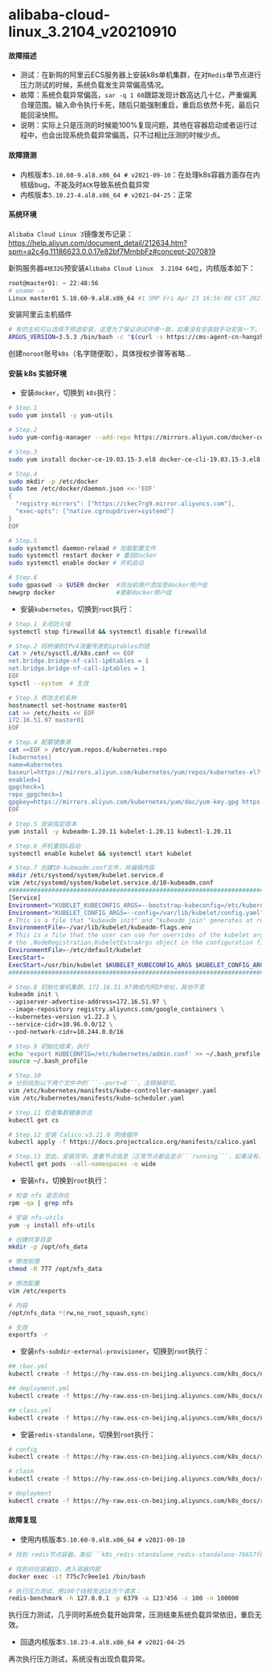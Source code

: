 # alibaba-cloud-linux_3.2104_v20210910
#### 故障描述
- 测试：在新购的阿里云ECS服务器上安装k8s单机集群，在对```Redis```单节点进行压力测试的时候，系统负载发生异常偏高情况。
- 故障：系统负载异常偏高，```sar -q 1 60```跟踪发现计数高达几十亿，严重偏离合理范围。输入命令执行卡死，随后只能强制重启，重启后依然卡死，最后只能回滚快照。
- 说明：实际上只是压测的时候能100%复现问题，其他在容器启动或者运行过程中，也会出现系统负载异常偏高，只不过相比压测的时候少点。
#### 故障猜测
- 内核版本```5.10.60-9.al8.x86_64 # v2021-09-10```：在处理k8s容器方面存在内核级bug，不能及时```ACK```导致系统负载异常
- 内核版本```5.10.23-4.al8.x86_64 # v2021-04-25```：正常
#### 系统环境

```Alibaba Cloud Linux 3```镜像发布记录：https://help.aliyun.com/document_detail/212634.htm?spm=a2c4g.11186623.0.0.17e82bf7MmbbFz#concept-2070819

新购服务器```4核32G```预安装```Alibaba Cloud Linux  3.2104 64位```，内核版本如下：
```bash
root@master01: ~ 22:48:56
# uname -a
Linux master01 5.10.60-9.al8.x86_64 #1 SMP Fri Apr 23 16:56:08 CST 2021 x86_64 x86_64 x86_64 GNU/Linux
```
安装阿里云主机插件
```bash
# 有的主机可以选择不预选安装，这里为了保证测试环境一致，如果没有安装就手动安装一下。
ARGUS_VERSION=3.5.3 /bin/bash -c "$(curl -s https://cms-agent-cn-hangzhou.oss-cn-hangzhou-internal.aliyuncs.com/Argus/agent_install_ecs-1.2.sh)"
```
创建```noroot```账号```k8s```（名字随便取），具体授权步骤等省略...
#### 安装 k8s 实验环境
- 安装```docker```，切换到 ```k8s```执行：
```bash
# Step.1
sudo yum install -y yum-utils

# Step.2
sudo yum-config-manager --add-repo https://mirrors.aliyun.com/docker-ce/linux/centos/docker-ce.repo

# Step.3
sudo yum install docker-ce-19.03.15-3.el8 docker-ce-cli-19.03.15-3.el8 containerd.io

# Step.4
sudo mkdir -p /etc/docker
sudo tee /etc/docker/daemon.json <<-'EOF'
{
  "registry-mirrors": ["https://ckec7rg9.mirror.aliyuncs.com"],
  "exec-opts": ["native.cgroupdriver=systemd"]
}
EOF

# Step.5
sudo systemctl daemon-reload # 加载配置文件
sudo systemctl restart docker # 重启Docker
sudo systemctl enable docker # 开机启动

# Step.6
sudo gpasswd -a $USER docker  #将当前用户添加至docker用户组
newgrp docker                 #更新docker用户组
```
- 安装```kubernetes```，切换到```root```执行：
```bash
# Step.1 关闭防火墙
systemctl stop firewalld && systemctl disable firewalld

# Step.2 将桥接的IPv4流量传递到iptables的链
cat > /etc/sysctl.d/k8s.conf << EOF
net.bridge.bridge-nf-call-ip6tables = 1
net.bridge.bridge-nf-call-iptables = 1
EOF
sysctl --system  # 生效

# Step.3 修改主机名称
hostnamectl set-hostname master01
cat >> /etc/hosts << EOF
172.16.51.97 master01
EOF

# Step.4 配置镜像源
cat <<EOF > /etc/yum.repos.d/kubernetes.repo
[kubernetes]
name=Kubernetes
baseurl=https://mirrors.aliyun.com/kubernetes/yum/repos/kubernetes-el7-x86_64/
enabled=1
gpgcheck=1
repo_gpgcheck=1
gpgkey=https://mirrors.aliyun.com/kubernetes/yum/doc/yum-key.gpg https://mirrors.aliyun.com/kubernetes/yum/doc/rpm-package-key.gpg
EOF

# Step.5 安装指定版本
yum install -y kubeadm-1.20.11 kubelet-1.20.11 kubectl-1.20.11

# Step.6 开机重启&启动
systemctl enable kubelet && systemctl start kubelet

# Step.7 创建10-kubeadm.conf文件，并编辑内容
mkdir /etc/systemd/system/kubelet.service.d
vim /etc/systemd/system/kubelet.service.d/10-kubeadm.conf
################################################################################
[Service]
Environment="KUBELET_KUBECONFIG_ARGS=--bootstrap-kubeconfig=/etc/kubernetes/bootstrap-kubelet.conf --kubeconfig=/etc/kubernetes/kubelet.conf"
Environment="KUBELET_CONFIG_ARGS=--config=/var/lib/kubelet/config.yaml"
# This is a file that "kubeadm init" and "kubeadm join" generates at runtime, populating the KUBELET_KUBEADM_ARGS variable dynamically
EnvironmentFile=-/var/lib/kubelet/kubeadm-flags.env
# This is a file that the user can use for overrides of the kubelet args as a last resort. Preferably, the user should use
# the .NodeRegistration.KubeletExtraArgs object in the configuration files instead. KUBELET_EXTRA_ARGS should be sourced from this file.
EnvironmentFile=-/etc/default/kubelet
ExecStart=
ExecStart=/usr/bin/kubelet $KUBELET_KUBECONFIG_ARGS $KUBELET_CONFIG_ARGS $KUBELET_KUBEADM_ARGS $KUBELET_EXTRA_ARGS
################################################################################

# Step.8 初始化单机集群，172.16.51.97换成内网IP地址，其他不变
kubeadm init \
--apiserver-advertise-address=172.16.51.97 \
--image-repository registry.aliyuncs.com/google_containers \
--kubernetes-version v1.22.3 \
--service-cidr=10.96.0.0/12 \
--pod-network-cidr=10.244.0.0/16

# Step.9 初始化结束，执行
echo 'export KUBECONFIG=/etc/kubernetes/admin.conf' >> ~/.bash_profile
source ~/.bash_profile

# Step.10
# 分别找到以下两个文件中的```--port=0```，注释掉即可。
vim /etc/kubernetes/manifests/kube-controller-manager.yaml
vim /etc/kubernetes/manifests/kube-scheduler.yaml

# Step.11 检查集群健康状态
kubectl get cs

# Step.12 安装 Calico:v3.21.0 网络插件
kubectl apply -f https://docs.projectcalico.org/manifests/calico.yaml

# Step.13 至此，安装完毕。查看节点信息（正常节点都会显示```running```，如果没有，稍微等下。超过10分钟还是有问题，说明安装失败）
kubectl get pods --all-namespaces -o wide
```
- 安装```nfs```，切换到```root```执行：
```bash
# 检查 nfs 是否存在
rpm -qa | grep nfs

# 安装 nfs-utils
yum -y install nfs-utils

# 创建共享目录
mkdir -p /opt/nfs_data

# 修改权限
chmod -R 777 /opt/nfs_data

# 修改配置
vim /etc/exports

# 内容
/opt/nfs_data *(rw,no_root_squash,sync)

# 生效
exportfs -r
```
- 安装```nfs-subdir-external-provisioner```，切换到```root```执行：
```bash
## rbac.yml
kubectl create -f https://hy-raw.oss-cn-beijing.aliyuncs.com/k8s_docs/nfs-subdir-external-provisioner_v4.0.2/rbac.yaml

## deployment.yml
kubectl create -f https://hy-raw.oss-cn-beijing.aliyuncs.com/k8s_docs/nfs-subdir-external-provisioner_v4.0.2/deployment.yaml

## class.yml
kubectl create -f https://hy-raw.oss-cn-beijing.aliyuncs.com/k8s_docs/nfs-subdir-external-provisioner_v4.0.2/class.yaml
````
- 安装```redis-standalone```，切换到```root```执行：
```bash
# config
kubectl create -f https://hy-raw.oss-cn-beijing.aliyuncs.com/k8s_docs/redis_6.2.6/standalone/redis-standalone-config.yaml

# claim
kubectl create -f https://hy-raw.oss-cn-beijing.aliyuncs.com/k8s_docs/redis_6.2.6/standalone/redis-standalone-claim.yaml

# deployment
kubectl create -f https://hy-raw.oss-cn-beijing.aliyuncs.com/k8s_docs/redis_6.2.6/standalone/redis-standalone-deployment.yaml
```
#### 故障复现
- 使用内核版本```5.10.60-9.al8.x86_64 # v2021-09-10```

```bash
# 找到 redis节点容器，类似```k8s_redis-standalone_redis-standalone-76657f87cb-dngb5_redis_fd9b470b-4e10-4a63-8917-eb37b9186337_7```

# 找到对应容器ID，进入容器内部
docker exec -it 775c7c9ee1e1 /bin/bash

# 执行压力测试，用100个线程发送10万个请求：
redis-benchmark -h 127.0.0.1 -p 6379 -a 123?456 -c 100 -n 100000
```
执行压力测试，几乎同时系统负载开始异常，压测结束系统负载异常依旧，重启无效。

- 回退内核版本```5.10.23-4.al8.x86_64 # v2021-04-25```

再次执行压力测试，系统没有出现负载异常。
